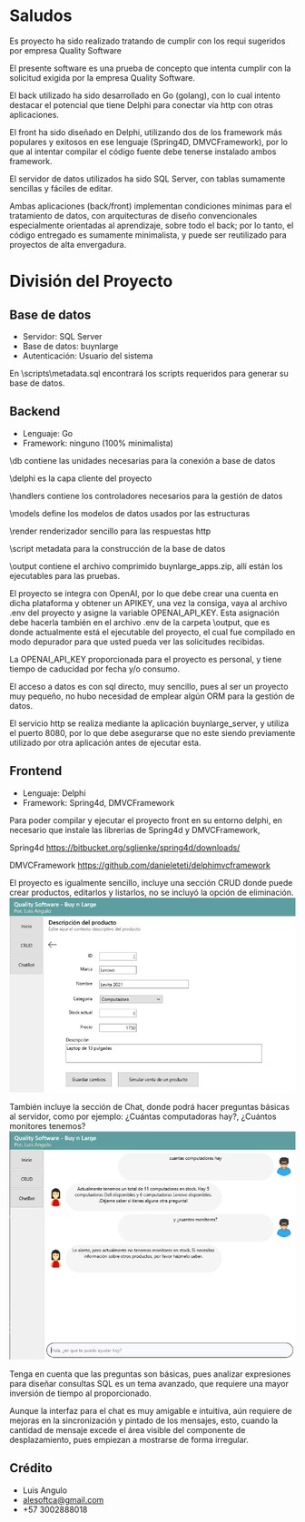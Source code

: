 # Saludos
Es proyecto ha sido realizado tratando de cumplir con los requi sugeridos por 
empresa Quality Software

El presente software es una prueba de concepto que intenta cumplir con la solicitud exigida por la empresa 
Quality Software.

El back utilizado ha sido desarrollado en Go (golang), con lo cual intento destacar el potencial que tiene 
Delphi para conectar vía http con otras aplicaciones.

El front ha sido diseñado en Delphi, utilizando dos de los framework más populares y exitosos en ese lenguaje 
(Spring4D, DMVCFramework), por lo que al intentar compilar el código fuente debe tenerse instalado ambos framework.

El servidor de datos utilizados ha sido SQL Server, con tablas sumamente sencillas y fáciles de editar.

Ambas aplicaciones (back/front) implementan condiciones mínimas para el tratamiento de datos, con arquitecturas 
de diseño convencionales especialmente orientadas al aprendizaje, sobre todo el back; por lo tanto, el código 
entregado es sumamente minimalista, y puede ser reutilizado para proyectos de alta envergadura.

# División del Proyecto

## Base de datos

* Servidor: SQL Server
* Base de datos: buynlarge
* Autenticación: Usuario del sistema

En \scripts\metadata.sql encontrará los scripts requeridos para generar su base de datos.

## Backend

* Lenguaje: Go
* Framework: ninguno (100% minimalista)

\db         contiene las unidades necesarias para la conexión a base de datos

\delphi     es la capa cliente del proyecto

\handlers   contiene los controladores necesarios para la gestión de datos

\models     define los modelos de datos usados por las estructuras

\render    renderizador sencillo para las respuestas http

\script     metadata para la construcción de la base de datos

\output     contiene el archivo comprimido buynlarge_apps.zip, allí están los ejecutables para las pruebas.

El proyecto se integra con OpenAI, por lo que debe crear una cuenta en dicha plataforma y obtener un APIKEY,
una vez la consiga, vaya al archivo .env del proyecto y asigne la variable OPENAI_API_KEY. Esta asignación debe
hacerla también en el archivo .env de la carpeta \output, que es donde actualmente está el ejecutable del proyecto, 
el cual fue compilado en modo depurador para que usted pueda ver las solicitudes recibidas.

La OPENAI_API_KEY proporcionada para el proyecto es personal, y tiene tiempo de caducidad por fecha y/o consumo.

El acceso a datos es con sql directo, muy sencillo, pues al ser un proyecto muy pequeño, no hubo necesidad 
de emplear algún ORM para la gestión de datos.

El servicio http se realiza mediante la aplicación buynlarge_server, y utiliza el puerto 8080, por lo que 
debe asegurarse que no este siendo previamente utilizado por otra aplicación antes de ejecutar esta.

## Frontend

* Lenguaje: Delphi
* Framework: Spring4d, DMVCFramework

Para poder compilar y ejecutar el proyecto front en su entorno delphi, en necesario que instale las librerias
de Spring4d y DMVCFramework,

Spring4d
https://bitbucket.org/sglienke/spring4d/downloads/

DMVCFramework
https://github.com/danieleteti/delphimvcframework

El proyecto es igualmente sencillo, incluye una sección CRUD donde puede crear productos, editarlos y listarlos, 
no se incluyó la opción de eliminación.
![img.png](img.png)

También incluye la sección de Chat, donde podrá hacer preguntas básicas al servidor, como por ejemplo:
¿Cuántas computadoras hay?, ¿Cuántos monitores tenemos?
![img_1.png](img_1.png)

Tenga en cuenta que las preguntas son básicas, pues analizar expresiones para diseñar consultas SQL es un
tema avanzado, que requiere una mayor inversión de tiempo al proporcionado.

Aunque la interfaz para el chat es muy amigable e intuitiva, aún requiere de mejoras en la sincronización
y pintado de los mensajes, esto, cuando la cantidad de mensaje excede el área visible del componente de
desplazamiento, pues empiezan a mostrarse de forma irregular.

## Crédito
* Luis Angulo
* alesoftca@gmail.com
* +57 3002888018













